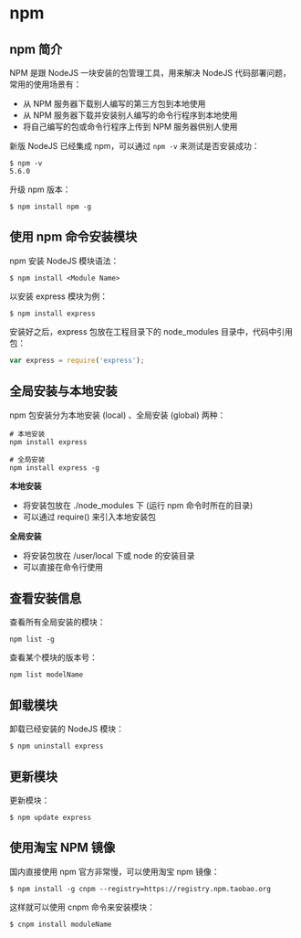 # npm



## npm 简介

NPM 是跟 NodeJS 一块安装的包管理工具，用来解决 NodeJS 代码部署问题，常用的使用场景有：

- 从 NPM 服务器下载别人编写的第三方包到本地使用
- 从 NPM 服务器下载并安装别人编写的命令行程序到本地使用
- 将自己编写的包或命令行程序上传到 NPM 服务器供别人使用

新版 NodeJS 已经集成 npm，可以通过 `npm -v` 来测试是否安装成功：

```
$ npm -v
5.6.0
```

升级 npm 版本：

```
$ npm install npm -g
```

## 使用 npm 命令安装模块

npm 安装 NodeJS 模块语法：

```
$ npm install <Module Name>
```

以安装 express 模块为例：

```
$ npm install express
```

安装好之后，express 包放在工程目录下的 node_modules 目录中，代码中引用包：

```js
var express = require('express');
```

## 全局安装与本地安装

npm 包安装分为本地安装 (local) 、全局安装 (global) 两种：

```
# 本地安装
npm install express

# 全局安装
npm install express -g
```

**本地安装**

- 将安装包放在 ./node_modules 下 (运行 npm 命令时所在的目录)
- 可以通过 require() 来引入本地安装包

**全局安装**

- 将安装包放在 /user/local 下或 node 的安装目录
- 可以直接在命令行使用

## 查看安装信息

查看所有全局安装的模块：

```
npm list -g
```

查看某个模块的版本号：

```
npm list modelName
```

## 卸载模块

卸载已经安装的 NodeJS 模块：

```
$ npm uninstall express
```

## 更新模块

更新模块：

```
$ npm update express
```

## 使用淘宝 NPM 镜像

国内直接使用 npm 官方非常慢，可以使用淘宝 npm 镜像：

```
$ npm install -g cnpm --registry=https://registry.npm.taobao.org
```

这样就可以使用 cnpm 命令来安装模块：

```
$ cnpm install moduleName
```

